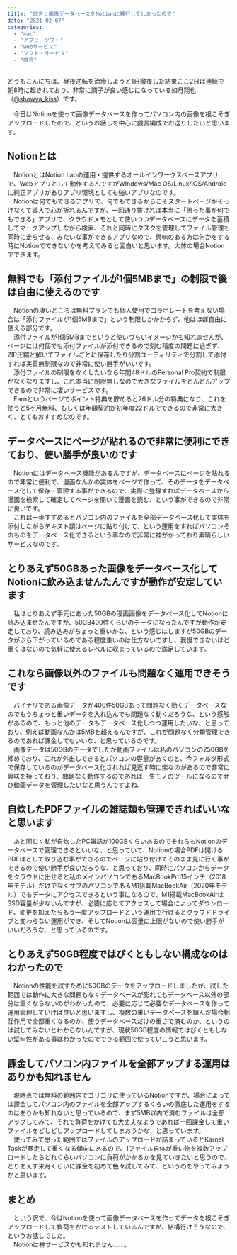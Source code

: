 ```yaml
---
title: "戯言：画像データベースをNotionに移行してしまったので"
date: "2021-02-07"
categories: 
  - "mac"
  - "アプリ・ソフト"
  - "webサービス"
  - "ソフト・サービス"
  - "戯言"
---
```


どうもこんにちは、昼夜逆転を治療しようと1日徹夜した結果ここ2日は連続で朝8時に起きれており、非常に調子が良い感じになっている如月翔也（[@showya\_kiss](http://twitter.com/showya_kiss)）です。  
  
　今日はNotionを使って画像データベースを作ってパソコン内の画像を根こそぎアップロードしたので、というお話しを中心に戯言編成でお送りしたいと思います。  

## Notionとは

　NotionとはNotion Labの運用・提供するオールインワークスペースアプリで、Webアプリとして動作するんですがWIndows/Mac OS/Linux/iOS/Androidに純正アプリがありアプリ環境としても強いアプリなのです。  
　Notionは何でもできるアプリで、何でもできるからこそスタートページがそっけなくて導入で心が折れるんですが、一回通り抜ければ本当に「思った事が何でもできる」アプリで、クラウドメモとして使いつつデータベースにデータを蓄積してマークアップしながら検索、それと同時にタスクを管理してファイル管理も同時に走らせる、みたいな事ができるアプリなので、興味のある方は何かをする時にNotionでできないかを考えてみると面白いと思います。大体の場合Notionでできます。  

## 無料でも「添付ファイルが1個5MBまで」の制限で後は自由に使えるのです

　Notionの凄いところは無料プランでも個人使用でコラボレートを考えない場合は「添付ファイルが1個5MBまで」という制限しかかからず、他はほぼ自由に使える部分です。  
　添付ファイルが1個5MBまでというと使いづらいイメージかも知れませんが、ページには何個でも添付ファイルが添付できるので刻む精度の問題に過ぎず、ZIP圧縮と解いてファイルごとに保存したり分割ユーティリティで分割して添付すれば実質無制限なので非常に使い勝手がいいです。  
　添付ファイルの制限をなくしたいなら年間48ドルのPersonal Pro契約で制限がなくなりますし、これ本当に制限無しなので大きなファイルをどんどんアップできるので非常に凄いサービスです。  
　Earnというページでポイント特典を貯めると26ドル分の特典になり、これを使うと5ヶ月無料、もしくは年額契約が初年度22ドルでできるので非常に大きく、とてもおすすめなのです。  

## データベースにページが貼れるので非常に便利にできており、使い勝手が良いのです

　Notionにはデータベース機能があるんですが、データベースにページを貼れるので非常に便利で、漫画なんかの実体をページで作って、そのデータをデータベース化して保存・管理する事ができるので、実際に登録すればデータベースから漫画を検索して確定してページを開いて漫画を読む、という事ができるので非常に良いです。  
　これは一歩すすめるとパソコン内のファイルを全部データベース化して実体を添付しながらテキスト類はページに貼り付けて、という運用をすればパソコンそのものをデータベース化できるという事なので非常に神がかっており素晴らしいサービスなのです。  

## とりあえず50GBあった画像をデータベース化してNotionに飲み込ませんたんですが動作が安定しています

　私はとりあえず手元にあった50GBの漫画画像をデータベース化してNotionに読み込ませたんですが、50GB400件くらいのデータになったんですが動作が安定しており、読み込みがちょっと重いかな、という感じはしますが50GBのデータがぶら下がっているのである程度重いのは仕方ないですし、我慢できないほど重くはないので気軽に使えるレベルに収まっているので満足しています。  

## これなら画像以外のファイルも問題なく運用できそうです

　バイナリである画像データが400件50GBあって問題なく動くデータベースなのでもうちょっと重いデータを入れ込んでも問題なく動くだろうな、という感触があるので、もっと他のデータもデータベース化しつつ運用したいな、と思っており、例えば動画なんかは5MBを超えるんですが、これが問題なく分類管理できるのであれば課金してもいいな、と思っているのです。  
　画像データは50GBのデータでしたが動画ファイルは私のパソコンの250GBを締めており、これが外出しできるとパソコンの容量があくのと、今フォルダ形式で保存しているのがデータベース化されれば見返す時に楽なのがあるので非常に興味を持っており、問題なく動作するのであれば一生モノのツールになるのでぜひ動画データを管理したいなと思うんですよね。  

## 自炊したPDFファイルの雑誌類も管理できればいいなと思います

　あと同じく私が自炊したPC雑誌が100GBくらいあるのでそれらもNotionのデータベースで管理できるといいな、と思っていて、Notionの場合PDFは開けるPDFはとして取り込む事ができるのでページに貼り付けてそのまま見に行く事ができるので使い勝手が良いだろうな、と思っており、同時にパソコンからデータをクラウドに出せると私のメインパソコンであるMacBookPro15インチ（2018年モデル）だけでなくサブのパソコンであるM1搭載MacBookAir（2020年モデル）でもデータにアクセスできるという事になるので、M1搭載MacBookAirはSSD容量が少ないんですが、必要に応じてアクセスして場合によってダウンロード、変更を加えたらもう一度アップロードという運用で行けるとクラウドドライブと変わらない運用ができ、そしてNotionは容量に上限がないので使い勝手がいいだろうな、と思っているのです。  

## とりあえず50GB程度ではびくともしない構成なのはわかったので

　Notionの性能を試すために50GBのデータをアップロードしましたが、試した範囲では動作に大きな問題もなくデータベースが膨れてもデータベース以外の部分は重くならないのがわかったので、必要に応じて必要なデータベースを作って運用管理していけば良いと思いますし、複数の重いデータベースを組んだ場合相互作用で全部重くなるのか、使うデータベースだけの重さで済むのか、というのは試してみないとわからないんですが、現状50GB程度の情報ではびくともしない堅牢性がある事はわかったのでできる範囲で使っていこうと思います。  

## 課金してパソコン内ファイルを全部アップする運用はありかも知れません

　現時点では無料の範囲内でゴリゴリに使っているNotionですが、場合によっては課金してパソコン内のファイルを全部アップするくらいの徹底した運用をするのはありかも知れないと思っているので、まず5MB以内で済むファイルは全部アップしてみて、それで負荷をかけても大丈夫なようであれば一回課金して重いファイルをどしどしアップロードしてしまおうかな、と思っています。  
　使ってみて思った範囲ではファイルのアップロードが詰まっているとKarnel Taskが暴走して重くなる傾向にあるので、1ファイル自体が重い物を複数アップロードしたらどれくらいパソコンに負荷がかかるかを見ていきたいと思うので、とりあえず来月くらいに課金を初めて色々試してみて、というのをやってみようかと思います。  

## まとめ

　という訳で、今はNotionを使って画像データベースを作ってデータを根こそぎアップロードして負荷をかけるテストしているんですが、結構行けそうなので、というお話しでした。  
　Notionは神サービスかも知れません……。
